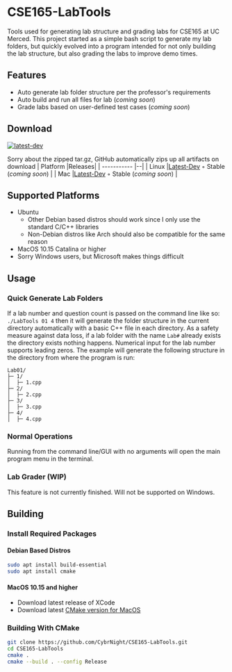 





# CSE165-LabTools

Tools used for generating lab structure and grading labs for CSE165 at UC Merced. This project started as a simple bash script to generate my lab folders, but quickly evolved into a program intended for not only building the lab structure, but also grading the labs to improve demo times. 

## Features
 - Auto generate lab folder structure per the professor's requirements
 - Auto build and run all files for lab (*coming soon*)
 - Grade labs based on user-defined test cases (*coming soon*)

## Download
[![latest-dev](https://github.com/CybrNight/CSE165-LabTools/actions/workflows/latest_dev.yml/badge.svg)](https://github.com/CybrNight/CSE165-LabTools/actions/workflows/latest.yml)

Sorry about the zipped tar.gz, GitHub automatically zips up all artifacts on download
| Platform      |Releases|
| ----------- |--|
| Linux      |[Latest-Dev](https://nightly.link/CybrNight/CSE165-LabTools/workflows/bleeding_edge/master/LabTools-Ubuntu.zip) ◦ Stable (*coming soon*) |
| Mac         |[Latest-Dev](https://nightly.link/CybrNight/CSE165-LabTools/workflows/bleeding_edge/master/LabTools-Mac.zip) ◦ Stable (*coming soon*) |

## Supported Platforms
- Ubuntu
	- Other Debian based distros should work since I only use the standard C/C++ libraries
	- Non-Debian distros like Arch should also be compatible for the same reason
- MacOS 10.15 Catalina or higher
- Sorry Windows users, but Microsoft makes things difficult

## Usage

### Quick Generate Lab Folders
If a lab number and question count is passed on the command line like so: `./LabTools 01 4` then it will generate the folder structure in the current directory automatically with a basic C++ file in each directory. As a safety measure against data loss, if a lab folder with the name `Lab#` already exists the directory exists nothing happens. Numerical input for the lab number supports leading zeros.
The example will generate the following structure in the directory from where the program is run:
```
Lab01/
├─ 1/
│  ├─ 1.cpp
├─ 2/
│  ├─ 2.cpp
├─ 3/
│  ├─ 3.cpp
├─ 4/
│  ├─ 4.cpp

```

### Normal Operations
Running from the command line/GUI with no arguments will open the main program menu in the terminal.

### Lab Grader (WIP)
This feature is not currently finished. Will not be supported on Windows. 

## Building

### Install Required Packages
#### Debian Based Distros
```bash
sudo apt install build-essential
sudo apt install cmake
```
#### MacOS 10.15 and higher

 - Download latest release of XCode
 - Download latest [CMake version for MacOS](https://cmake.org/install/)

### Building With CMake
```bash
git clone https://github.com/CybrNight/CSE165-LabTools.git
cd CSE165-LabTools
cmake .
cmake --build . --config Release
```
